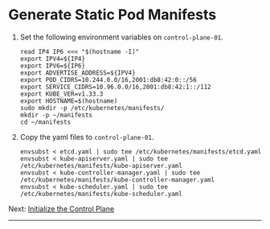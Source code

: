 # Generate Static Pod Manifests

1. Set the following environment variables on `control-plane-01`.
   ```shell
   read IP4 IP6 <<< "$(hostname -I)"
   export IPV4=${IP4}
   export IPV6=${IP6}
   export ADVERTISE_ADDRESS=${IPV4}
   export POD_CIDRS=10.244.0.0/16,2001:db8:42:0::/56
   export SERVICE_CIDRS=10.96.0.0/16,2001:db8:42:1::/112
   export KUBE_VER=v1.33.3
   export HOSTNAME=$(hostname)
   sudo mkdir -p /etc/kubernetes/manifests/
   mkdir -p ~/manifests
   cd ~/manifests
   ```
2. Copy the yaml files to `control-plane-01`.
   ```shell
   envsubst < etcd.yaml | sudo tee /etc/kubernetes/manifests/etcd.yaml
   envsubst < kube-apiserver.yaml | sudo tee /etc/kubernetes/manifests/kube-apiserver.yaml
   envsubst < kube-controller-manager.yaml | sudo tee /etc/kubernetes/manifests/kube-controller-manager.yaml
   envsubst < kube-scheduler.yaml | sudo tee /etc/kubernetes/manifests/kube-scheduler.yaml
   ```

Next: [Initialize the Control Plane]

---

[Initialize the Control Plane]: /kubernetes/4.4-initialize-the-control-plane.md

